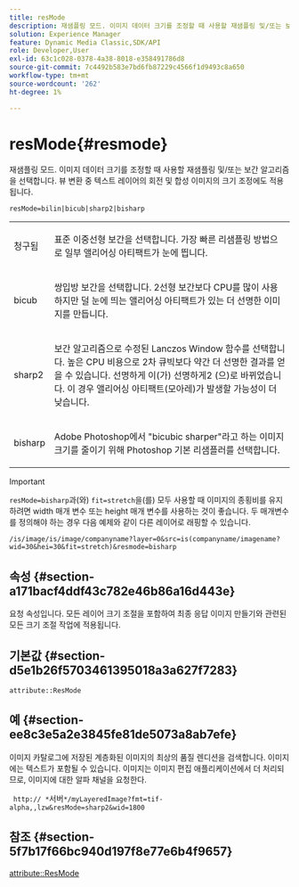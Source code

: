 ```yaml
---
title: resMode
description: 재샘플링 모드. 이미지 데이터 크기를 조정할 때 사용할 재샘플링 및/또는 보간 알고리즘을 선택합니다. 뷰 변환 중 텍스트 레이어의 회전 및 합성 이미지의 크기 조정에도 적용됩니다.
solution: Experience Manager
feature: Dynamic Media Classic,SDK/API
role: Developer,User
exl-id: 63c1c028-0378-4a38-8018-e358491786d8
source-git-commit: 7c4492b583e7bd6fb87229c4566f1d9493c8a650
workflow-type: tm+mt
source-wordcount: '262'
ht-degree: 1%

---
```


# resMode{#resmode}

재샘플링 모드. 이미지 데이터 크기를 조정할 때 사용할 재샘플링 및/또는 보간 알고리즘을 선택합니다. 뷰 변환 중 텍스트 레이어의 회전 및 합성 이미지의 크기 조정에도 적용됩니다.

`resMode=bilin|bicub|sharp2|bisharp`

<table id="table_FD658AC521E24EB9ADBB87F98549BC3B"> 
 <tbody> 
  <tr> 
   <td colname="col1"> <p> <span class="codeph"> 청구됨 </span> </p> </td> 
   <td colname="col2"> <p>표준 이중선형 보간을 선택합니다. 가장 빠른 리샘플링 방법으로 일부 앨리어싱 아티팩트가 눈에 띕니다. </p> </td> 
  </tr> 
  <tr> 
   <td colname="col1"> <p> <span class="codeph"> bicub </span> </p> </td> 
   <td colname="col2"> <p>쌍입방 보간을 선택합니다. 2선형 보간보다 CPU를 많이 사용하지만 덜 눈에 띄는 앨리어싱 아티팩트가 있는 더 선명한 이미지를 만듭니다. </p> </td> 
  </tr> 
  <tr> 
   <td colname="col1"> <p> <span class="codeph"> sharp2 </span> </p> </td> 
   <td colname="col2"> <p>보간 알고리즘으로 수정된 Lanczos Window 함수를 선택합니다. 높은 CPU 비용으로 2차 큐빅보다 약간 더 선명한 결과를 얻을 수 있습니다. <span class="codeph"> 선명하게 </span>이(가) <span class="codeph"> 선명하게2 </span>(으)로 바뀌었습니다. 이 경우 앨리어싱 아티팩트(모아레)가 발생할 가능성이 더 낮습니다. </p> </td> 
  </tr> 
  <tr> 
   <td colname="col1"> <p> <span class="codeph"> bisharp </span> </p> </td> 
   <td colname="col2"> <p>Adobe Photoshop에서 "bicubic sharper"라고 하는 이미지 크기를 줄이기 위해 Photoshop 기본 리샘플러를 선택합니다. </p> </td> 
  </tr> 
 </tbody> 
</table>

>[!IMPORTANT]
>
>`resMode=bisharp`과(와) `fit=stretch`을(를) 모두 사용할 때 이미지의 종횡비를 유지하려면 width 매개 변수 또는 height 매개 변수를 사용하는 것이 좋습니다. 두 매개변수를 정의해야 하는 경우 다음 예제와 같이 다른 레이어로 래핑할 수 있습니다.
>
>`/is/image/is/image/companyname?layer=0&src=is(companyname/imagename?wid=30&hei=30&fit=stretch)&resmode=bisharp`

## 속성 {#section-a171bacf4ddf43c782e46b86a16d443e}

요청 속성입니다. 모든 레이어 크기 조절을 포함하여 최종 응답 이미지 만들기와 관련된 모든 크기 조절 작업에 적용됩니다.

## 기본값 {#section-d5e1b26f5703461395018a3a627f7283}

`attribute::ResMode`

## 예 {#section-ee8c3e5a2e3845fe81de5073a8ab7efe}

이미지 카탈로그에 저장된 계층화된 이미지의 최상의 품질 렌디션을 검색합니다. 이미지에는 텍스트가 포함될 수 있습니다. 이미지는 이미지 편집 애플리케이션에서 더 처리되므로, 이미지에 대한 알파 채널을 요청한다.

` http:// *`서버`*/myLayeredImage?fmt=tif-alpha,,lzw&resMode=sharp2&wid=1800`

## 참조 {#section-5f7b17f66bc940d197f8e77e6b4f9657}

[attribute::ResMode](../../../../../is-api/image-catalog/image-serving-api-ref/c-image-catalog-reference/c-attributes-reference/r-is-cat-resmode.md#reference-609095ef568743a086f28d87c54dafa2)
